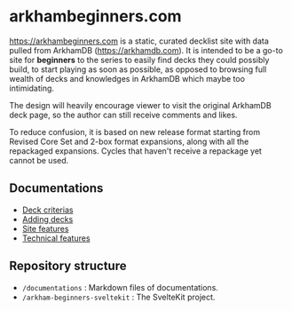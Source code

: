 # arkhambeginners.com

https://arkhambeginners.com is a static, curated decklist site with data pulled from ArkhamDB (https://arkhamdb.com). It is intended to be a go-to site for **beginners** to the series to easily find decks they could possibly build, to start playing as soon as possible, as opposed to browsing full wealth of decks and knowledges in ArkhamDB which maybe too intimidating.

The design will heavily encourage viewer to visit the original ArkhamDB deck page, so the author can still receive comments and likes.

To reduce confusion, it is based on new release format starting from Revised Core Set and 2-box format expansions, along with all the repackaged expansions. Cycles that haven't receive a repackage yet cannot be used.

## Documentations

- [Deck criterias](./documentations/deck-criterias.md)
- [Adding decks](./documentations/adding-decks.md)
- [Site features](./documentations/site-features.md)
- [Technical features](./documentations/technical-features.md)

## Repository structure

- `/documentations` : Markdown files of documentations.
- `/arkham-beginners-sveltekit` : The SvelteKit project.